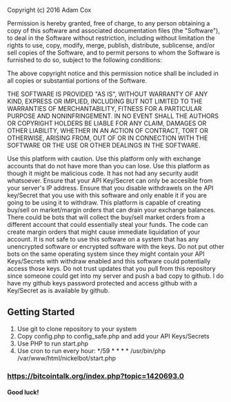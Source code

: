 Copyright (c) 2016 Adam Cox

Permission is hereby granted, free of charge, to any person obtaining a copy of this software and associated documentation files (the "Software"), to deal in the Software without restriction, including without limitation the rights to use, copy, modify, merge, publish, distribute, sublicense, and/or sell copies of the Software, and to permit persons to whom the Software is furnished to do so, subject to the following conditions:

The above copyright notice and this permission notice shall be included in all copies or substantial portions of the Software.

THE SOFTWARE IS PROVIDED "AS IS", WITHOUT WARRANTY OF ANY KIND, EXPRESS OR IMPLIED, INCLUDING BUT NOT LIMITED TO THE WARRANTIES OF MERCHANTABILITY, FITNESS FOR A PARTICULAR PURPOSE AND NONINFRINGEMENT. IN NO EVENT SHALL THE AUTHORS OR COPYRIGHT HOLDERS BE LIABLE FOR ANY CLAIM, DAMAGES OR OTHER LIABILITY, WHETHER IN AN ACTION OF CONTRACT, TORT OR OTHERWISE, ARISING FROM, OUT OF OR IN CONNECTION WITH THE SOFTWARE OR THE USE OR OTHER DEALINGS IN THE SOFTWARE.

Use this platform with caution.
Use this platform only with exchange accounts that do not have more than you can lose.
Use this platform as though it might be malicious code.
It has not had any security audit whatsoever.
Ensure that your API Key/Secret can only be accesible from your server's IP address.
Ensure that you disable withdrawels on the API key/Secret that you use with this software and only enable it if you are going to be using it to withdraw.
This platform is capable of creating buy/sell on market/margin orders that can drain your exchange balances.
There could be bots that will collect the buy/sell market orders from a different account that could essentially steal your funds.
The code can create margin orders that might cause immediate liquidation of your account.
It is not safe to use this software on a system that has any unencrypted software or encrypted software with the keys.
Do not put other bots on the same operating system since they might contain your API Keys/Secrets with withdraw enabled and this software could potentially access those keys.
Do not trust updates that you pull from this repository since someone could get into my server and push a bad copy to github. 
I do have my github keys password protected and access github with a Key/Secret as is available by github.

## Getting Started

1) Use git to clone repository to your system
2) Copy config.php to config_safe.php and add your API Keys/Secrets
3) Use PHP to run start.php
4) Use cron to run every hour: */59 * * * * /usr/bin/php /var/www/html/nickelbot/start.php

### https://bitcointalk.org/index.php?topic=1420693.0

#### Good luck!
